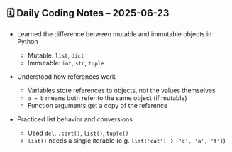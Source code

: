 ## 🗓️ Daily Coding Notes – 2025-06-23

- Learned the difference between mutable and immutable objects in Python  
  - Mutable: `list`, `dict`  
  - Immutable: `int`, `str`, `tuple`

- Understood how references work  
  - Variables store references to objects, not the values themselves  
  - `a = b` means both refer to the same object (if mutable)  
  - Function arguments get a copy of the reference

- Practiced list behavior and conversions  
  - Used `del`, `.sort()`, `list()`, `tuple()`  
  - `list()` needs a single iterable (e.g. `list('cat')` → `['c', 'a', 't']`)
